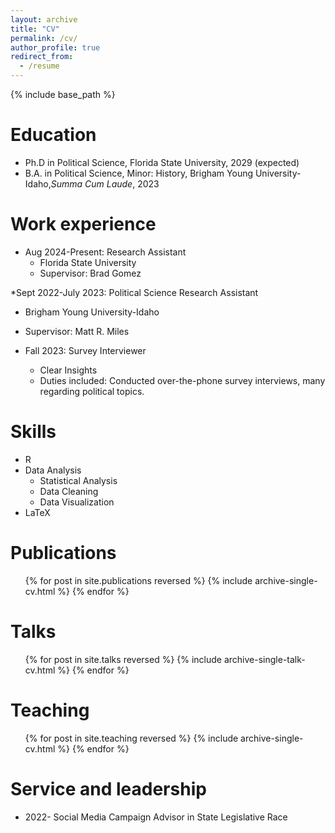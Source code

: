 ```yaml
---
layout: archive
title: "CV"
permalink: /cv/
author_profile: true
redirect_from:
  - /resume
---
```


{% include base_path %}

Education
======
* Ph.D in Political Science, Florida State University, 2029 (expected)
* B.A. in Political Science, Minor: History, Brigham Young University-Idaho,*Summa Cum Laude*, 2023

Work experience
======
* Aug 2024-Present: Research Assistant
  * Florida State University
  * Supervisor: Brad Gomez

*Sept 2022-July 2023: Political Science Research Assistant
  * Brigham Young University-Idaho
  * Supervisor: Matt R. Miles

* Fall 2023: Survey Interviewer
  * Clear Insights
  * Duties included: Conducted over-the-phone survey interviews, many regarding political topics. 
  
Skills
======
* R
* Data Analysis
  * Statistical Analysis
  * Data Cleaning
  * Data Visualization
* LaTeX

Publications
======
  <ul>{% for post in site.publications reversed %}
    {% include archive-single-cv.html %}
  {% endfor %}</ul>
  
Talks
======
  <ul>{% for post in site.talks reversed %}
    {% include archive-single-talk-cv.html  %}
  {% endfor %}</ul>
  
Teaching
======
  <ul>{% for post in site.teaching reversed %}
    {% include archive-single-cv.html %}
  {% endfor %}</ul>
  
Service and leadership
======
* 2022- Social Media Campaign Advisor in State Legislative Race
